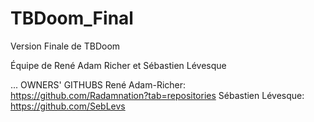 # TBDoom_Final
Version Finale de TBDoom

Équipe de René Adam Richer et Sébastien Lévesque

... OWNERS' GITHUBS
René Adam-Richer: https://github.com/Radamnation?tab=repositories
Sébastien Lévesque: https://github.com/SebLevs
